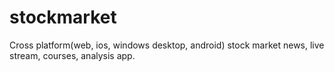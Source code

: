 # stockmarket
Cross platform(web, ios, windows desktop, android) stock market news, live stream, courses, analysis app.
